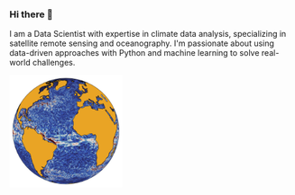 ### Hi there 👋

I am a Data Scientist with expertise in climate data analysis, specializing in satellite remote sensing and oceanography. I'm passionate about using data-driven approaches with Python and machine learning to solve real-world challenges.

<img src="cover_page.jpg" alt="Local Image" width="200"/>

<!-- ![Getting Started](cover_page.jpg) -->


<!--
**arunrajks/arunrajks** is a ✨ _special_ ✨ repository because its `README.md` (this file) appears on your GitHub profile.

Here are some ideas to get you started:

- 🔭 I’m currently working on ...
- 🌱 I’m currently learning ...
- 👯 I’m looking to collaborate on ...
- 🤔 I’m looking for help with ...
- 💬 Ask me about ...
- 📫 How to reach me: ...
- 😄 Pronouns: ...
- ⚡ Fun fact: ...
-->
